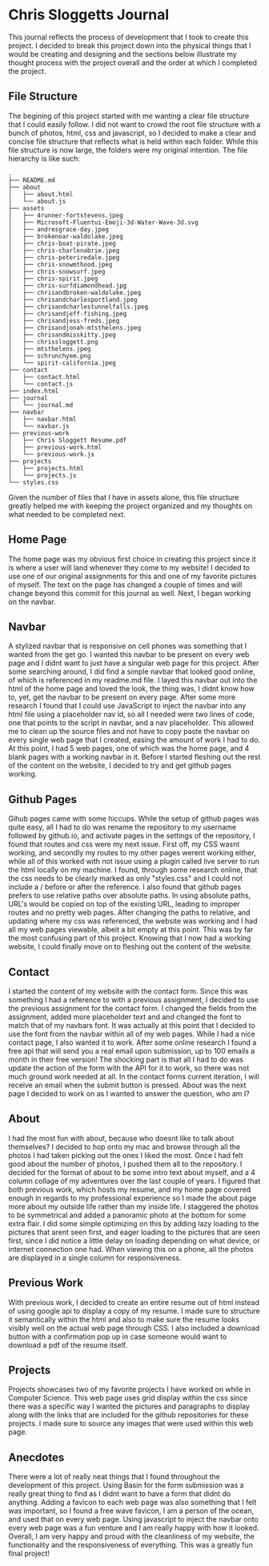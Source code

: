 # Chris Sloggetts Journal

This journal reflects the process of development that I took to create this project. I decided
to break this project down into the physical things that I would be creating and designing and the 
sections below illustrate my thought process with the project overall and the order at which I completed
the project. 

## File Structure
The begining of this project started with me wanting a clear file structure that I could easily follow. 
I did not want to crowd the root file structure with a bunch of photos, html, css and javascript, so I 
decided to make a clear and concise file structure that reflects what is held within each folder. While this
file structure is now large, the folders were my original intention. The file hierarchy is like such:
```plaintext
.
├── README.md
├── about
│   ├── about.html
│   └── about.js
├── assets
│   ├── 4runner-fortstevens.jpeg
│   ├── Microsoft-Fluentui-Emoji-3d-Water-Wave-3d.svg
│   ├── andresgrace-day.jpeg
│   ├── brokenoar-waldolake.jpeg
│   ├── chris-boat-pirate.jpeg
│   ├── chris-charlenabrie.jpeg
│   ├── chris-peteriredale.jpeg
│   ├── chris-snowmthood.jpeg
│   ├── chris-snowsurf.jpeg
│   ├── chris-spirit.jpeg
│   ├── chris-surfdiamondhead.jpg
│   ├── chrisandbroken-waldolake.jpeg
│   ├── chrisandcharlesportland.jpeg
│   ├── chrisandcharlestunnelfalls.jpeg
│   ├── chrisandjeff-fishing.jpeg
│   ├── chrisandjess-freds.jpeg
│   ├── chrisandjonah-mtsthelens.jpeg
│   ├── chrisandmisskitty.jpeg
│   ├── chrissloggett.png
│   ├── mtsthelens.jpeg
│   ├── schrunchyem.png
│   └── spirit-california.jpeg
├── contact
│   ├── contact.html
│   └── contact.js
├── index.html
├── journal
│   └── journal.md
├── navbar
│   ├── navbar.html
│   └── navbar.js
├── previous-work
│   ├── Chris Sloggett Resume.pdf
│   ├── previous-work.html
│   └── previous-work.js
├── projects
│   ├── projects.html
│   └── projects.js
└── styles.css
```    
Given the number of files that I have in assets alone, this file structure greatly helped me with keeping
the project organized and my thoughts on what needed to be completed next.

## Home Page
The home page was my obvious first choice in creating this project since it is where a user will land 
whenever they come to my website! I decided to use one of our original assignments for this and one 
of my favorite pictures of myself. The text on the page has changed a couple of times and will change
beyond this commit for this journal as well. Next, I began working on the navbar.


## Navbar
A stylized navbar that is responsive on cell phones was something that I wanted from the get go. I wanted
this navbar to be present on every web page and I didnt want to just have a singular web page for this project. 
After some searching around, I did find a simple navbar that looked good online, of which is referenced in my 
readme.md file. I layed this navbar out into the html of the home page and loved the look, the thing was, I 
didnt know how to, yet, get the navbar to be present on every page. After some more research I found that 
I could use JavaScript to inject the navbar into any html file using a placeholder nav id, so all I needed
were two lines of code, one that points to the script in navbar, and a nav placeholder. This allowed me to 
clean up the source files and not have to copy paste the navbar on every single web page that I created, easing
the amount of work I had to do. At this point, I had 5 web pages, one of which was the home page, and 4 blank pages
with a working navbar in it. Before I started fleshing out the rest of the content on the website, I decided to 
try and get github pages working. 


## Github Pages
Gihub pages came with some hiccups. While the setup of github pages was quite easy, all I had to do was rename the
repository to my username followed by github.io, and activate pages in the settings of the repository, I found that
routes and css were my next issue. First off, my CSS wasnt working, and secondly my routes to my other pages werent
working either, while all of this worked with not issue using a plugin called live server to run the html locally on 
my machine. I found, through some research online, that the css needs to be clearly marked as only "styles.css" and
I could not include a / before or after the reference. I also found that github pages prefers to use relative paths
over absolute paths. In using absolute paths, URL's would be copied on top of the existing URL, leading to improper
routes and no pretty web pages. After changing the paths to relative, and updating where my css was referenced, the 
website was working and I had all my web pages viewable, albeit a bit empty at this point. This was by far the most
confusing part of this project. Knowing that I now had a working website, I could finally move on to fleshing out 
the content of the website. 


## Contact
I started the content of my website with the contact form. Since this was something I had a reference to with a previous
assignment, I decided to use the previous assignment for the contact form. I changed the fields from the assignment,
added more placeholder text and and changed the font to match that of my navbars font. It was actually at this point
that I decided to use the font from the navbar within all of my web pages. While I had a nice contact page, I also
wanted it to work. After some online research I found a free api that will send you a real email upon submission, 
up to 100 emails a month in their free version! The shocking part is that all I had to do was update the action of 
the form with the API for it to work, so there was not much ground work needed at all. In the contact forms current
iteration, I will receive an email when the submit button is pressed. About was the next page I decided to work on
as I wanted to answer the question, who am I?


## About
I had the most fun with about, because who doesnt like to talk about themselves? I decided to hop onto my mac
and browse through all the photos I had taken picking out the ones I liked the most. Once I had felt good about
the number of photos, I pushed them all to the repository. I decided for the format of about to be some intro
text about myself, and a 4 column collage of my adventures over the last couple of years. I figured that both previous work, which hosts my resume, and my home page covered enough in regards to my professional experience so I made the about 
page more about my outside life rather than my inside life. I staggered the photos
to be symmetrical and added a panoramic photo at the bottom for some extra flair. I did some simple optimizing
on this by adding lazy loading to the pictures that arent seen first, and eager loading to the pictures that are seen
first, since I did notice a little delay on loading depending on what device, or internet connection one had. When 
viewing this on a phone, all the photos are displayed in a single column for responsiveness. 


## Previous Work
With previous work, I decided to create an entire resume out of html instead of using google api to display a 
copy of my resume. I made sure to structure it semantically within the html and also to make sure the resume
looks visibly well on the actual web page through CSS. I also included a download button with a confirmation
pop up in case someone would want to download a pdf of the resume itself. 

## Projects
Projects showcases two of my favorite projects I have worked on while in Computer Science. This web page
uses grid display within the css since there was a specific way I wanted the pictures and paragraphs to display
along with the links that are included for the github repositories for these projects. I made sure to source any images 
that were used within this web page.

## Anecdotes
There were a lot of really neat things that I found throughout the development of this project. Using Basin for 
the form submission was a really great thing to find as I didnt want to have a form that didnt do anything. 
Adding a favicon to each web page was also something that I felt was important, so I found a free wave favicon,
I am a person of the ocean, and used that on every web page. Using javascript to inject the navbar onto every 
web page was a fun venture and I am really happy with how it looked. Overall, I am very happy and proud with 
the cleanliness of my website, the functionality and the responsiveness of everything. This was a greatly fun
final project!

